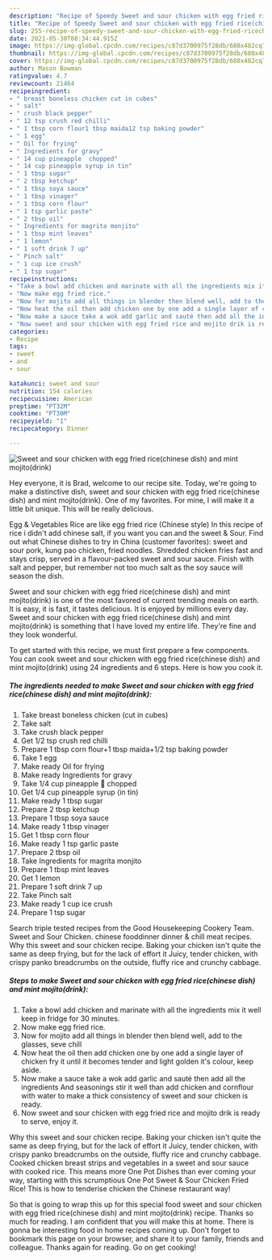 ```yaml
---
description: "Recipe of Speedy Sweet and sour chicken with egg fried rice(chinese dish) and mint mojito(drink)"
title: "Recipe of Speedy Sweet and sour chicken with egg fried rice(chinese dish) and mint mojito(drink)"
slug: 255-recipe-of-speedy-sweet-and-sour-chicken-with-egg-fried-ricechinese-dish-and-mint-mojitodrink
date: 2021-05-30T08:34:44.915Z
image: https://img-global.cpcdn.com/recipes/c87d3700975f28db/680x482cq70/sweet-and-sour-chicken-with-egg-fried-ricechinese-dish-and-mint-mojitodrink-recipe-main-photo.jpg
thumbnail: https://img-global.cpcdn.com/recipes/c87d3700975f28db/680x482cq70/sweet-and-sour-chicken-with-egg-fried-ricechinese-dish-and-mint-mojitodrink-recipe-main-photo.jpg
cover: https://img-global.cpcdn.com/recipes/c87d3700975f28db/680x482cq70/sweet-and-sour-chicken-with-egg-fried-ricechinese-dish-and-mint-mojitodrink-recipe-main-photo.jpg
author: Mason Bowman
ratingvalue: 4.7
reviewcount: 21464
recipeingredient:
- " breast boneless chicken cut in cubes"
- " salt"
- " crush black pepper"
- " 12 tsp crush red chilli"
- " 1 tbsp corn flour1 tbsp maida12 tsp baking powder"
- " 1 egg"
- " Oil for frying"
- " Ingredients for gravy"
- " 14 cup pineapple  chopped"
- " 14 cup pineapple syrup in tin"
- " 1 tbsp sugar"
- " 2 tbsp ketchup"
- " 1 tbsp soya sauce"
- " 1 tbsp vinager"
- " 1 tbsp corn flour"
- " 1 tsp garlic paste"
- " 2 tbsp oil"
- " Ingredients for magrita monjito"
- " 1 tbsp mint leaves"
- " 1 lemon"
- " 1 soft drink 7 up"
- " Pinch salt"
- " 1 cup ice crush"
- " 1 tsp sugar"
recipeinstructions:
- "Take a bowl add chicken and marinate with all the ingredients mix it well keep in fridge for 30 minutes."
- "Now make egg fried rice."
- "Now for mojito add all things in blender then blend well, add to the glasses, seve chill"
- "Now heat the oil then add chicken one by one add a single layer of chicken fry it until it becomes tender and light golden it&#39;s colour, keep aside."
- "Now make a sauce take a wok add garlic and sauté then add all the ingredients And seasonings stir it well than add chicken and cornflour with water to make a thick consistency of sweet and sour chicken is ready."
- "Now sweet and sour chicken with egg fried rice and mojito drik is ready to serve, enjoy it."
categories:
- Recipe
tags:
- sweet
- and
- sour

katakunci: sweet and sour 
nutrition: 154 calories
recipecuisine: American
preptime: "PT32M"
cooktime: "PT30M"
recipeyield: "1"
recipecategory: Dinner

---
```



![Sweet and sour chicken with egg fried rice(chinese dish) and mint mojito(drink)](https://img-global.cpcdn.com/recipes/c87d3700975f28db/680x482cq70/sweet-and-sour-chicken-with-egg-fried-ricechinese-dish-and-mint-mojitodrink-recipe-main-photo.jpg)

Hey everyone, it is Brad, welcome to our recipe site. Today, we're going to make a distinctive dish, sweet and sour chicken with egg fried rice(chinese dish) and mint mojito(drink). One of my favorites. For mine, I will make it a little bit unique. This will be really delicious.

Egg &amp; Vegetables Rice are like egg fried rice (Chinese style) In this recipe of rice i didn&#39;t add chinese salt, if you want you can.and the sweet &amp; Sour. Find out what Chinese dishes to try in China (customer favorites): sweet and sour pork, kung pao chicken, fried noodles. Shredded chicken fries fast and stays crisp, served in a flavour-packed sweet and sour sauce. Finish with salt and pepper, but remember not too much salt as the soy sauce will season the dish.

Sweet and sour chicken with egg fried rice(chinese dish) and mint mojito(drink) is one of the most favored of current trending meals on earth. It is easy, it is fast, it tastes delicious. It is enjoyed by millions every day. Sweet and sour chicken with egg fried rice(chinese dish) and mint mojito(drink) is something that I have loved my entire life. They're fine and they look wonderful.


To get started with this recipe, we must first prepare a few components. You can cook sweet and sour chicken with egg fried rice(chinese dish) and mint mojito(drink) using 24 ingredients and 6 steps. Here is how you cook it.

<!--inarticleads1-->

##### The ingredients needed to make Sweet and sour chicken with egg fried rice(chinese dish) and mint mojito(drink):

1. Take  breast boneless chicken (cut in cubes)
1. Take  salt
1. Take  crush black pepper
1. Get  1/2 tsp crush red chilli
1. Prepare  1 tbsp corn flour+1 tbsp maida+1/2 tsp baking powder
1. Take  1 egg
1. Make ready  Oil for frying
1. Make ready  Ingredients for gravy
1. Take  1/4 cup pineapple 🍍 chopped
1. Get  1/4 cup pineapple syrup (in tin)
1. Make ready  1 tbsp sugar
1. Prepare  2 tbsp ketchup
1. Prepare  1 tbsp soya sauce
1. Make ready  1 tbsp vinager
1. Get  1 tbsp corn flour
1. Make ready  1 tsp garlic paste
1. Prepare  2 tbsp oil
1. Take  Ingredients for magrita monjito
1. Prepare  1 tbsp mint leaves
1. Get  1 lemon
1. Prepare  1 soft drink 7 up
1. Take  Pinch salt
1. Make ready  1 cup ice crush
1. Prepare  1 tsp sugar


Search triple tested recipes from the Good Housekeeping Cookery Team. Sweet and Sour Chicken. chinese fooddinner dinner &amp; chill meat recipes. Why this sweet and sour chicken recipe. Baking your chicken isn&#39;t quite the same as deep frying, but for the lack of effort it Juicy, tender chicken, with crispy panko breadcrumbs on the outside, fluffy rice and crunchy cabbage. 

<!--inarticleads2-->

##### Steps to make Sweet and sour chicken with egg fried rice(chinese dish) and mint mojito(drink):

1. Take a bowl add chicken and marinate with all the ingredients mix it well keep in fridge for 30 minutes.
1. Now make egg fried rice.
1. Now for mojito add all things in blender then blend well, add to the glasses, seve chill
1. Now heat the oil then add chicken one by one add a single layer of chicken fry it until it becomes tender and light golden it&#39;s colour, keep aside.
1. Now make a sauce take a wok add garlic and sauté then add all the ingredients And seasonings stir it well than add chicken and cornflour with water to make a thick consistency of sweet and sour chicken is ready.
1. Now sweet and sour chicken with egg fried rice and mojito drik is ready to serve, enjoy it.


Why this sweet and sour chicken recipe. Baking your chicken isn&#39;t quite the same as deep frying, but for the lack of effort it Juicy, tender chicken, with crispy panko breadcrumbs on the outside, fluffy rice and crunchy cabbage. Cooked chicken breast strips and vegetables in a sweet and sour sauce with cooked rice. This means more One Pot Dishes than ever coming your way, starting with this scrumptious One Pot Sweet &amp; Sour Chicken Fried Rice! This is how to tenderise chicken the Chinese restaurant way! 

So that is going to wrap this up for this special food sweet and sour chicken with egg fried rice(chinese dish) and mint mojito(drink) recipe. Thanks so much for reading. I am confident that you will make this at home. There is gonna be interesting food in home recipes coming up. Don't forget to bookmark this page on your browser, and share it to your family, friends and colleague. Thanks again for reading. Go on get cooking!
